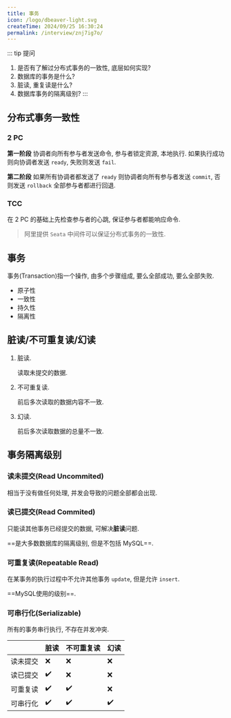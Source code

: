 ```yaml
---
title: 事务
icon: /logo/dbeaver-light.svg
createTime: 2024/09/25 16:30:24
permalink: /interview/znj7ig7o/
---
```

::: tip 提问
1. 是否有了解过分布式事务的一致性, 底层如何实现?
2. 数据库的事务是什么?
3. 脏读, 重复读是什么?
4. 数据库事务的隔离级别?
:::
## 分布式事务一致性
### 2 PC
**第一阶段**
协调者向所有参与者发送命令, 参与者锁定资源, 本地执行. 如果执行成功则向协调者发送 `ready`, 失败则发送 `fail`.

**第二阶段**
如果所有协调者都发送了 `ready` 则协调者向所有参与者发送 `commit`, 否则发送 `rollback` 全部参与者都进行回退.

### TCC
在 2 PC 的基础上先检查参与者的心跳, 保证参与者都能响应命令.

> 阿里提供 `Seata` 中间件可以保证分布式事务的一致性.

## 事务
事务(Transaction)指一个操作, 由多个步骤组成, 要么全部成功, 要么全部失败.

- 原子性
- 一致性
- 持久性
- 隔离性

## 脏读/不可重复读/幻读
1. 脏读.

   读取未提交的数据.
2. 不可重复读.

   前后多次读取的数据内容不一致.

3. 幻读.

   前后多次读取数据的总量不一致.

## 事务隔离级别
### 读未提交(Read Uncommited)
相当于没有做任何处理, 并发会导致的问题全部都会出现.

### 读已提交(Read Commited)
只能读其他事务已经提交的数据, 可解决**脏读**问题.

==是大多数数据库的隔离级别, 但是不包括 MySQL==.

### 可重复读(Repeatable Read)
在某事务的执行过程中不允许其他事务 `update`, 但是允许 `insert`.

==MySQL使用的级别==.

### 可串行化(Serializable)
所有的事务串行执行, 不存在并发冲突.

|          | 脏读               | 不可重复读         | 幻读               |
| -------- | ------------------ | ------------------ | ------------------ |
| 读未提交 | :x:                | :x:                | :x:                |
| 读已提交 | :heavy_check_mark: | :x:                | :x:                |
| 可重复读 | :heavy_check_mark: | :heavy_check_mark: | :x:                |
| 可串行化 | :heavy_check_mark: | :heavy_check_mark: | :heavy_check_mark: |
